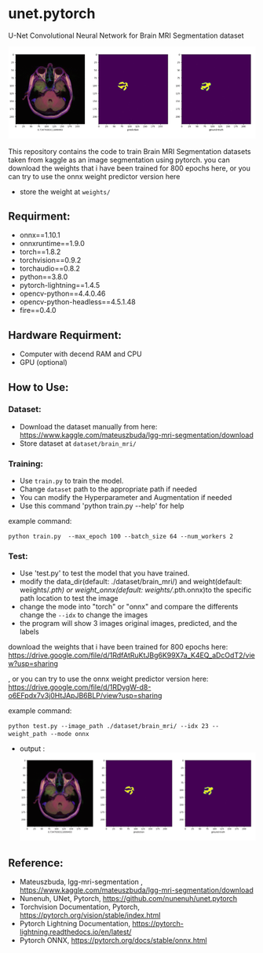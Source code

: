 # unet.pytorch
U-Net Convolutional Neural Network for Brain MRI Segmentation dataset

![](https://github.com/gaungalif/unet.pytorch/blob/main/results/unet_brain_MRI_results.gif)

This repository contains the code to train Brain MRI Segmentation datasets taken from kaggle as an image segmentation using pytorch. you can download the weights that i have been trained for 800 epochs here, or you can try to use the onnx weight predictor version here 
- store the weight at `weights/`

## Requirment:
- onnx==1.10.1
- onnxruntime==1.9.0
- torch==1.8.2
- torchvision==0.9.2 
- torchaudio==0.8.2
- python==3.8.0
- pytorch-lightning==1.4.5
- opencv-python==4.4.0.46
- opencv-python-headless==4.5.1.48
- fire==0.4.0

## Hardware Requirment:
- Computer with decend RAM and CPU
- GPU (optional)

## How to Use:
### Dataset:
- Download the dataset manually from here: https://www.kaggle.com/mateuszbuda/lgg-mri-segmentation/download
- Store dataset at `dataset/brain_mri/`

### Training:
- Use `train.py` to train the model.
- Change `dataset` path to the appropriate path if needed
- You can modify the Hyperparameter and Augmentation if needed
- Use this command 'python train.py --help' for help

example command: 
```
python train.py  --max_epoch 100 --batch_size 64 --num_workers 2
```

### Test:
- Use 'test.py' to test the model that you have trained.
- modify the data_dir(default: ./dataset/brain_mri/) and weight(default: weiights/*.pth) or weight_onnx(default: weights/*.pth.onnx)to the specific path location to test the image
- change the mode into "torch" or "onnx" and compare the differents
change the `--idx` to change the images 
- the program will show 3 images original images, predicted, and the labels

download the weights that i have been trained for 800 epochs here: https://drive.google.com/file/d/1RdfAtRuKtJBg6K99X7a_K4EQ_aDcOdT2/view?usp=sharing

, or you can try to use the onnx weight predictor version here: https://drive.google.com/file/d/1RDygW-d8-o6EFpdx7v3j0HtJApJB6BLP/view?usp=sharing

example command: 
```
python test.py --image_path ./dataset/brain_mri/ --idx 23 --weight_path --mode onnx
```
- output :
![](https://github.com/gaungalif/unet.pytorch/blob/main/results/unet_brain_MRI_results.gif)

## Reference:

- Mateuszbuda, lgg-mri-segmentation , https://www.kaggle.com/mateuszbuda/lgg-mri-segmentation/download
- Nunenuh, UNet, Pytorch, https://github.com/nunenuh/unet.pytorch
- Torchvision Documentation, Pytorch, https://pytorch.org/vision/stable/index.html
- Pytorch Lightning Documentation, https://pytorch-lightning.readthedocs.io/en/latest/
- Pytorch ONNX, https://pytorch.org/docs/stable/onnx.html